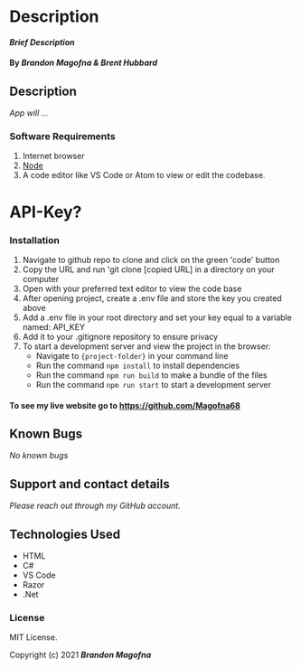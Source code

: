 # Description

#### _Brief Description_

#### By _**Brandon Magofna & Brent Hubbard**_

## Description

_App will ..._

### Software Requirements

1. Internet browser
2. [Node](https://nodejs.org/en/)
3. A code editor like VS Code or Atom to view or edit the codebase.

# API-Key?

### Installation

1. Navigate to github repo to clone and click on the green 'code' button
2. Copy the URL and run 'git clone [copied URL] in a directory on your computer
3. Open with your preferred text editor to view the code base
4. After opening project, create a .env file and store the key you created above
5. Add a .env file in your root directory and set your key equal to a variable named: API_KEY
6. Add it to your .gitignore repository to ensure privacy
5. To start a development server and view the project in the browser:
   - Navigate to `{project-folder}` in your command line
   - Run the command `npm install` to install dependencies
   - Run the command `npm run build` to make a bundle of the files
   - Run the command `npm run start` to start a development server

#### To see my live website go to https://github.com/Magofna68

## Known Bugs

_No known bugs_

## Support and contact details

_Please reach out through my GitHub account._

## Technologies Used

- HTML
- C#
- VS Code
- Razor
- .Net

### License

MIT License.

Copyright (c) 2021 **_Brandon Magofna_**